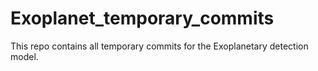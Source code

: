 # Exoplanet_temporary_commits
This repo contains all temporary commits for the Exoplanetary detection model.
